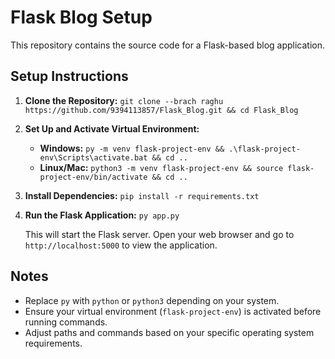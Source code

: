 # Flask Blog Setup

This repository contains the source code for a Flask-based blog application.

## Setup Instructions

1. **Clone the Repository:** `git clone --brach raghu https://github.com/9394113857/Flask_Blog.git && cd Flask_Blog`

2. **Set Up and Activate Virtual Environment:**
   - **Windows:** `py -m venv flask-project-env && .\flask-project-env\Scripts\activate.bat && cd ..`
   - **Linux/Mac:** `python3 -m venv flask-project-env && source flask-project-env/bin/activate && cd ..`

3. **Install Dependencies:** `pip install -r requirements.txt`

4. **Run the Flask Application:** `py app.py`

   This will start the Flask server. Open your web browser and go to `http://localhost:5000` to view the application.

## Notes

- Replace `py` with `python` or `python3` depending on your system.
- Ensure your virtual environment (`flask-project-env`) is activated before running commands.
- Adjust paths and commands based on your specific operating system requirements.
